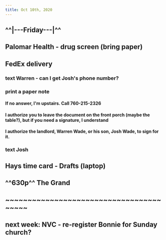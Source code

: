 ```yaml
---
title: Oct 10th, 2020
---
```


## ^^|---Friday---|^^
## Palomar Health - drug screen (bring paper)
## FedEx delivery
### text Warren - can I get Josh's phone number?
### print a paper note
#### If no answer, I'm upstairs. Call 760-215-2326
#### I authorize you to leave the document on the front porch (maybe the table?), but if you need a signature, I understand
#### I authorize the landlord, Warren Wade, or his son, Josh Wade, to sign for it.
### text Josh
## Hays time card - Drafts (laptop)
## ^^630p^^ The Grand
## ~~~~~~~~~~~~~~~~~~~~~~~~~~~~~~~~~~~~~~~~
##
##
## next week: NVC - re-register Bonnie for Sunday church?
##
##
##